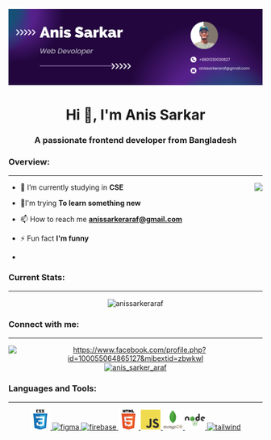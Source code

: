 ![logo](https://github.com/anissarkeraraf/anissarkeraraf/blob/main/Purple%20Abstract%20Graphic%20Design%20LinkedIn%20Article%20Cover%20Image.png)

<h1 align="center">Hi 👋, I'm Anis Sarkar</h1>
<h3 align="center">A passionate frontend developer from Bangladesh</h3>


<h3 align="left">Overview:</h3>
<hr>
<p align="right"><img align="right" src="(https://i.pinimg.com/originals/81/17/8b/81178b47a8598f0c81c4799f2cdd4057.gif)" /></p>

- 🔭 I’m currently studying in **CSE**

- 💬I'm trying **To learn something new**

- 📫 How to reach me **anissarkeraraf@gmail.com**

- ⚡ Fun fact **I'm funny**
- 
<h3 align="left">Current Stats:</h3>
<hr>
<p align="center"><img align="center" src="https://github-readme-streak-stats.herokuapp.com/?user=anissarkeraraf&" alt="anissarkeraraf" /></p>


<h3 align="left">Connect with me:</h3>
<hr>
<p align="center">
<a href="https://fb.com/https://www.facebook.com/profile.php?id=100055064865127&mibextid=zbwkwl" target="blank"><img align="center" src="https://raw.githubusercontent.com/rahuldkjain/github-profile-readme-generator/master/src/images/icons/Social/facebook.svg" alt="https://www.facebook.com/profile.php?id=100055064865127&mibextid=zbwkwl" height="30" width="40" /></a>
<a href="https://instagram.com/anis_sarker_araf" target="blank"><img align="center" src="https://raw.githubusercontent.com/rahuldkjain/github-profile-readme-generator/master/src/images/icons/Social/instagram.svg" alt="anis_sarker_araf" height="30" width="40" /></a>
</p>

<h3 align="left">Languages and Tools:</h3>
<hr>
<p align="center"> <a href="https://www.w3schools.com/css/" target="_blank" rel="noreferrer"> <img src="https://raw.githubusercontent.com/devicons/devicon/master/icons/css3/css3-original-wordmark.svg" alt="css3" width="40" height="40"/> </a> <a href="https://www.figma.com/" target="_blank" rel="noreferrer"> <img src="https://www.vectorlogo.zone/logos/figma/figma-icon.svg" alt="figma" width="40" height="40"/> </a> <a href="https://firebase.google.com/" target="_blank" rel="noreferrer"> <img src="https://www.vectorlogo.zone/logos/firebase/firebase-icon.svg" alt="firebase" width="40" height="40"/> </a> <a href="https://www.w3.org/html/" target="_blank" rel="noreferrer"> <img src="https://raw.githubusercontent.com/devicons/devicon/master/icons/html5/html5-original-wordmark.svg" alt="html5" width="40" height="40"/> </a> <a href="https://developer.mozilla.org/en-US/docs/Web/JavaScript" target="_blank" rel="noreferrer"> <img src="https://raw.githubusercontent.com/devicons/devicon/master/icons/javascript/javascript-original.svg" alt="javascript" width="40" height="40"/> </a> <a href="https://www.mongodb.com/" target="_blank" rel="noreferrer"> <img src="https://raw.githubusercontent.com/devicons/devicon/master/icons/mongodb/mongodb-original-wordmark.svg" alt="mongodb" width="40" height="40"/> </a> <a href="https://nodejs.org" target="_blank" rel="noreferrer"> <img src="https://raw.githubusercontent.com/devicons/devicon/master/icons/nodejs/nodejs-original-wordmark.svg" alt="nodejs" width="40" height="40"/> </a> <a href="https://tailwindcss.com/" target="_blank" rel="noreferrer"> <img src="https://www.vectorlogo.zone/logos/tailwindcss/tailwindcss-icon.svg" alt="tailwind" width="40" height="40"/> </a> </p>

